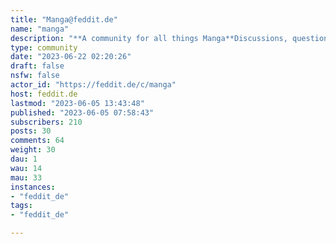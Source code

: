 ```yaml
---
title: "Manga@feddit.de" 
name: "manga"
description: "**A community for all things Manga**Discussions, questions, recommendations, critiques etc. Let's talk about it!No matter if you're an occasional reader, hardcore fan of a single story, write and draw your own stuff, or are just interested in learning what it's all about: Come on in and let's have a good time!"
type: community
date: "2023-06-22 02:20:26"
draft: false
nsfw: false
actor_id: "https://feddit.de/c/manga"
host: feddit.de
lastmod: "2023-06-05 13:43:48"
published: "2023-06-05 07:58:43"
subscribers: 210
posts: 30
comments: 64
weight: 30
dau: 1
wau: 14
mau: 33
instances:
- "feddit_de"
tags: 
- "feddit_de"

---
```

